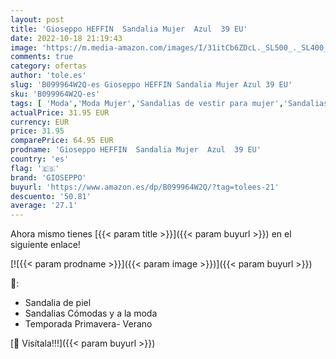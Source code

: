 ```yaml
---
layout: post
title: 'Gioseppo HEFFIN  Sandalia Mujer  Azul  39 EU'
date: 2022-10-18 21:19:43
image: 'https://m.media-amazon.com/images/I/31itCb6ZDcL._SL500_._SL400_.jpg'
comments: true
category: ofertas
author: 'tole.es'
slug: 'B099964W2Q-es Gioseppo HEFFIN Sandalia Mujer Azul 39 EU'
sku: 'B099964W2Q-es'
tags: [ 'Moda','Moda Mujer','Sandalias de vestir para mujer','Sandalias y palas de mujer','Zapatos para mujer','gioseppo','sandalia','🇪🇸', ]
actualPrice: 31.95 EUR
currency: EUR
price: 31.95
comparePrice: 64.95 EUR
prodname: 'Gioseppo HEFFIN  Sandalia Mujer  Azul  39 EU'
country: 'es'
flag: '🇪🇸'
brand: 'GIOSEPPO'
buyurl: 'https://www.amazon.es/dp/B099964W2Q/?tag=tolees-21'
descuento: '50.81'
average: '27.1'
---
```


Ahora mismo tienes [{{< param title >}}]({{< param buyurl >}}) en el siguiente enlace!

[![{{< param prodname >}}]({{< param image >}})]({{< param buyurl >}})

🔎:

- Sandalia de piel
- Sandalias Cómodas y a la moda
- Temporada Primavera- Verano

[🛒 Visítala!!!]({{< param buyurl >}})
